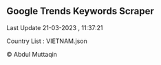 

## Google Trends Keywords Scraper 
 
Last Update 21-03-2023 , 11:37:21

Country List :
VIETNAM.json



© Abdul Muttaqin 
